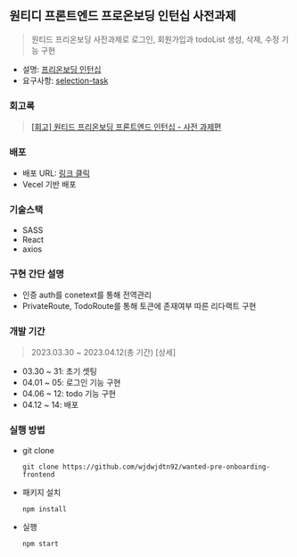 ## 원티디 프론트엔드 프로온보딩 인턴십 사전과제

> 원티드 프리온보딩 사전과제로 로그인, 회원가입과 todoList 생성, 삭제, 수정 기능 구현

- 설명: [프리온보딩 인턴십](https://www.wanted.co.kr/events/pre_ob_fe_10)
- 요구사항: [selection-task](https://github.com/walking-sunset/selection-task)

### 회고록
> [[회고] 원티드 프리온보딩 프론트엔드 인턴십 - 사전 과제편](https://velog.io/@jungsu/%ED%9A%8C%EA%B3%A0-%EC%9B%90%ED%8B%B0%EB%93%9C-%ED%94%84%EB%A6%AC%EC%98%A8%EB%B3%B4%EB%94%A9-%ED%94%84%EB%A1%A0%ED%8A%B8%EC%97%94%EB%93%9C-%EC%9D%B8%ED%84%B4%EC%8B%AD-%EC%82%AC%EC%A0%84-%EA%B3%BC%EC%A0%9C%ED%8E%B8)

### 배포

- 배포 URL: [링크 클릭](https://wanted-pre-onboarding-frontend-opal.vercel.app/)
- Vecel 기반 배포

### 기술스택

- SASS
- React
- axios

### 구현 간단 설명

- 인증 auth를 conetext를 통해 전역관리
- PrivateRoute, TodoRoute를 통해 토큰에 존재여부 따른 리다랙트 구현

### 개발 기간

> 2023.03.30 ~ 2023.04.12(총 기간) [상세]

- 03.30 ~ 31: 초기 셋팅
- 04.01 ~ 05: 로그인 기능 구현
- 04.06 ~ 12: todo 기능 구현
- 04.12 ~ 14: 배포

### 실행 방법

- git clone

  ```
  git clone https://github.com/wjdwjdtn92/wanted-pre-onboarding-frontend
  ```

- 패키지 설치

  ```
  npm install
  ```

- 실행
  ```
  npm start
  ```
